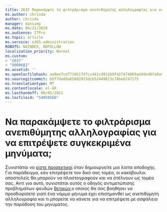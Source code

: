 ```yaml
---
title: 2637 Παρακάμψτε το φιλτράρισμα ανεπιθύμητης αλληλογραφίας για να επιτρέψετε συγκεκριμένα μηνύματα;
ms.author: chrisda
author: chrisda
manager: dansimp
ms.date: 04/21/2020
ms.audience: ITPro
ms.topic: article
ms.service: o365-administration
ROBOTS: NOINDEX, NOFOLLOW
localization_priority: Normal
ms.custom:
- "2637"
- "9000682"
ms.assetid: ''
ms.openlocfilehash: aa9ee7cd7710517dfcc441cd931b9f427474869ad49ed0fa0a91a06e06682ed7
ms.sourcegitcommit: b5f7da89a650d2915dc652449623c78be6247175
ms.translationtype: MT
ms.contentlocale: el-GR
ms.lasthandoff: 08/05/2021
ms.locfileid: "54059560"
---
```

# <a name="bypass-spam-filtering-to-allow-specific-messages"></a>Να παρακάμψετε το φιλτράρισμα ανεπιθύμητης αλληλογραφίας για να επιτρέψετε συγκεκριμένα μηνύματα;

Συνιστάται να [είστε προσεκτικοί](https://docs.microsoft.com/exchange/troubleshoot/antispam/cautions-against-bypassing-spam-filters) όταν δημιουργείτε μια λίστα αποδοχής. Για παράδειγμα, εάν επιτρέψετε τον δικό σας τομέα, οι κακόβουλοι αποστολείς θα μπορούν να πλαστογραφούν και να στέλνουν ως τομέα σας.  Αντί για αυτό, συνιστάται αυτός ο οδηγός αντιμετώπισης προβλημάτων ψευδών [θετικών,](https://docs.microsoft.com/microsoft-365/security/office-365-security/anti-spam-protection)ο οποίος θα σας βοηθήσει να προσδιορίσετε γιατί ένα νόμιμο μήνυμα έχει επισημανθεί ως ανεπιθύμητη αλληλογραφία και τι μπορείτε να κάνετε για να επιτρέψετε με ασφάλεια την παράδοση του μηνύματος.
